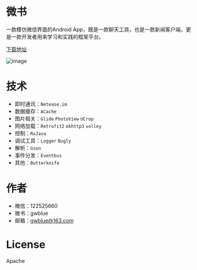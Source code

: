 # 微书

一款模仿微信界面的Android App，既是一款聊天工具，也是一款新闻客户端，更是一款开发者用来学习和实践的框架平台。

[下载地址](https://www.pgyer.com/weishu2)


![image](https://static.pgyer.com/app/qrcode/weishu2)

# 技术
- 即时通讯：`Netease.im`
- 数据缓存：`ACache`
- 图片相关：`Glide` `PhotoView` `UCrop`
- 网络加载：`Retrofit2` `okhttp3` `volley`
- 控制：`RxJava`
- 调试工具：`Logger` `Bugly`
- 解析：`Gson`
- 事件分发：`Eventbus`
- 其他：`Butterknife`

# 作者
- 微信：122525660
- 微书：gwblue
- 邮箱：gwblue@163.com

# License
Apache